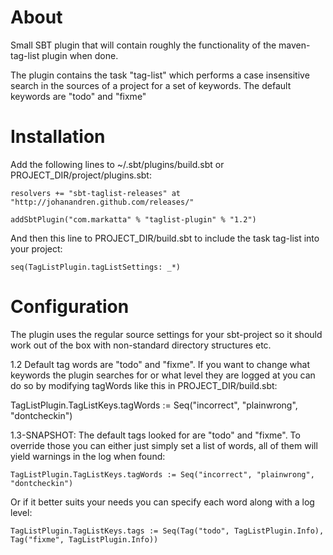 # About

Small SBT plugin that will contain roughly the functionality of the maven-tag-list plugin when done.


The plugin contains the task "tag-list" which performs a case insensitive search in the sources 
of a project for a set of keywords. The default keywords are "todo" and "fixme"

# Installation

Add the following lines to ~/.sbt/plugins/build.sbt or PROJECT_DIR/project/plugins.sbt:

    resolvers += "sbt-taglist-releases" at "http://johanandren.github.com/releases/"

    addSbtPlugin("com.markatta" % "taglist-plugin" % "1.2")


And then this line to PROJECT_DIR/build.sbt to include the task tag-list into your project:

    seq(TagListPlugin.tagListSettings: _*)


# Configuration
The plugin uses the regular source settings for your sbt-project so it should work out of the box with non-standard directory structures etc. 

1.2
Default tag words are "todo" and "fixme". If you want to change what keywords the plugin searches for or what
level they are logged at you can do so by modifying tagWords like this in PROJECT_DIR/build.sbt:
     
TagListPlugin.TagListKeys.tagWords := Seq("incorrect", "plainwrong", "dontcheckin")


1.3-SNAPSHOT:
The default tags looked for are "todo" and "fixme". To override those you can either just simply set a list of words,
all of them will yield warnings in the log when found:

    TagListPlugin.TagListKeys.tagWords := Seq("incorrect", "plainwrong", "dontcheckin")

Or if it better suits your needs you can specify each word along with a log level:

    TagListPlugin.TagListKeys.tags := Seq(Tag("todo", TagListPlugin.Info), Tag("fixme", TagListPlugin.Info))

